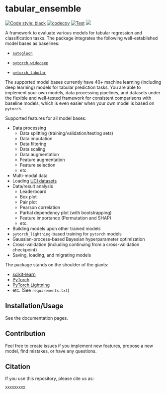 # tabular_ensemble
[![Code style: black](https://img.shields.io/badge/code%20style-black-000000.svg)](https://github.com/psf/black)
[![codecov](https://codecov.io/gh/LuoXueling/tabular_ensemble/graph/badge.svg?token=APnN7LFtv9)](https://codecov.io/gh/LuoXueling/tabular_ensemble)
[![Test](https://github.com/LuoXueling/tabular_ensemble/actions/workflows/python-package.yml/badge.svg)](https://github.com/LuoXueling/tabular_ensemble/actions/workflows/python-package.yml)
[![](https://img.shields.io/badge/Python-3.8%20%7C%203.9%20%7C%203.10-blue)](https://github.com/LuoXueling/tabular_ensemble)

A framework to evaluate various models for tabular regression and classification tasks. The package integrates the 
following well-established model bases as baselines:

* [`autogluon`](https://github.com/autogluon/autogluon)

* [`pytorch_widedeep`](https://github.com/jrzaurin/pytorch-widedeep)

* [`pytorch_tabular`](https://github.com/manujosephv/pytorch_tabular)

The supported model bases currently have 40+ machine learning (including deep learning) models for tabular prediction 
tasks. You are able to implement your own models, data processing pipelines, and datasets under the flexible and 
well-tested framework for consistent comparisons with baseline models, which is even easier when your own model is 
based on `pytorch`. 

Supported features for all model bases:

* Data processing
  * Data splitting (training/validation/testing sets)
  * Data imputation
  * Data filtering
  * Data scaling
  * Data augmentation
  * Feature augmentation
  * Feature selection
  * etc.
* Multi-modal data
* Loading [UCI datasets](https://archive.ics.uci.edu/datasets)
* Data/result analysis
  * Leaderboard
  * Box plot
  * Pair plot
  * Pearson correlation
  * Partial dependency plot (with bootstrapping)
  * Feature importance (Permutation and SHAP)
  * etc.
* Building models upon other trained models
* `pytorch_lightning`-based training for `pytorch` models
* Gaussian-process-based Bayesian hyperparameter optimization
* Cross-validation (including continuing from a cross-validation checkpoint)
* Saving, loading, and migrating models

The package stands on the shoulder of the giants:

* [scikit-learn](https://scikit-learn.org/)
* [PyTorch](https://pytorch.org/)
* [PyTorch Lightning](https://lightning.ai/)
* etc. (See `requirements.txt`)


## Installation/Usage

See the documentation pages. 

## Contribution

Feel free to create issues if you implement new features, propose a new model, find mistakes, or have any questions.

## Citation

If you use this repository, please cite us as:

```text
XXXXXXXXX
```